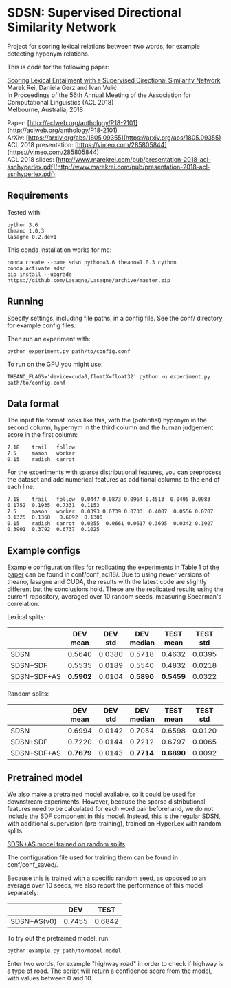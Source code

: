 
SDSN: Supervised Directional Similarity Network
===============================================

Project for scoring lexical relations between two words, for example detecting hyponym relations.

This is code for the following paper:

[Scoring Lexical Entailment with a Supervised Directional Similarity Network](http://aclweb.org/anthology/P18-2101)  
Marek Rei, Daniela Gerz and Ivan Vulić  
In Proceedings of the 56th Annual Meeting of the Association for Computational Linguistics (ACL 2018)  
Melbourne, Australia, 2018  


Paper: [http://aclweb.org/anthology/P18-2101](http://aclweb.org/anthology/P18-2101)  
ArXiv: [https://arxiv.org/abs/1805.09355](https://arxiv.org/abs/1805.09355)  
ACL 2018 presentation: [https://vimeo.com/285805844](https://vimeo.com/285805844)  
ACL 2018 slides: [http://www.marekrei.com/pub/presentation-2018-acl-ssnhyperlex.pdf](http://www.marekrei.com/pub/presentation-2018-acl-ssnhyperlex.pdf)  


Requirements
-----------------------------------------------

Tested with:

    python 3.6
    theano 1.0.3
    lasagne 0.2.dev1

This conda installation works for me:

    conda create --name sdsn python=3.6 theano=1.0.3 cython
    conda activate sdsn
    pip install --upgrade https://github.com/Lasagne/Lasagne/archive/master.zip



Running
-----------------------------------------------

Specify settings, including file paths, in a config file. See the conf/ directory for example config files.

Then run an experiment with:

    python experiment.py path/to/config.conf

To run on the GPU you might use: 

    THEANO_FLAGS='device=cuda0,floatX=float32' python -u experiment.py path/to/config.conf


Data format
-----------------------------------------------

The input file format looks like this, with the (potential) hyponym in the second column, hypernym in the third column and the human judgement score in the first column:

    7.18    trail   follow
    7.5     mason   worker
    0.15    radish  carrot

For the experiments with sparse distributional features, you can preprocess the dataset and add numerical features as additional columns to the end of each line:

    7.18    trail   follow  0.0447 0.0873 0.0964 0.4513  0.0495 0.0983 0.1752  0.1935  0.7331  0.1153
    7.5     mason   worker  0.0393 0.0739 0.0733  0.4007  0.0556 0.0707 0.1325  0.1368   0.6092  0.1300
    0.15    radish  carrot  0.0255  0.0661 0.0617 0.3695  0.0342 0.1927  0.3901  0.3792  0.6737  0.1025




Example configs
-----------------------------------------------
Example configuration files for replicating the experiments in [Table 1 of the paper](http://aclweb.org/anthology/P18-2101) can be found in conf/conf_acl18/.
Due to using newer versions of theano, lasagne and CUDA, the results with the latest code are slightly different but the conclusions hold. These are the replicated results using the current repository, averaged over 10 random seeds, measuring Spearman's correlation.


Lexical splits:

||**DEV mean** |**DEV std** |**DEV median** |**TEST mean** |**TEST std** |**TEST median** |
|---|---|---|---|---|---|---|
|SDSN |0.5640 |0.0380 |0.5718 |0.4632 |0.0395 |0.4636 |
|SDSN+SDF |0.5535 |0.0189 |0.5540 |0.4832 |0.0218 |0.4926 |
|SDSN+SDF+AS |**0.5902** |0.0104 |**0.5890** |**0.5459** |0.0322 |**0.5454** |



Random splits:

||**DEV mean** |**DEV std** |**DEV median** |**TEST mean** |**TEST std** |**TEST median** |
|---|---|---|---|---|---|---|
|SDSN |0.6994 |0.0142 |0.7054 |0.6598 |0.0120 |0.6575 |
|SDSN+SDF |0.7220 |0.0144 |0.7212 |0.6797 |0.0065 |0.6803 |
|SDSN+SDF+AS |**0.7679** |0.0143 |**0.7714** |**0.6890** |0.0092 |**0.6900** |



Pretrained model
-----------------------------------------------
We also make a pretrained model available, so it could be used for downstream experiments.
However, because the sparse distributional features need to be calculated for each word pair beforehand, we do not include the SDF component in this model. Instead, this is the regular SDSN, with additional supervision (pre-training), trained on HyperLex with random splits.

[SDSN+AS model trained on random splits](https://s3-eu-west-1.amazonaws.com/sdsn-models/model_randomsplits.sdsn_as.v0.model)

The configuration file used for training them can be found in conf/conf_saved/.

Because this is trained with a specific random seed, as opposed to an average over 10 seeds, we also report the performance of this model separately:


||DEV |TEST |
|---|---|---|
|SDSN+AS(v0) |0.7455 |0.6842 |


To try out the pretrained model, run:

    python example.py path/to/model.model

Enter two words, for example "highway road" in order to check if highway is a type of road. The script will return a confidence score from the model, with values between 0 and 10.

